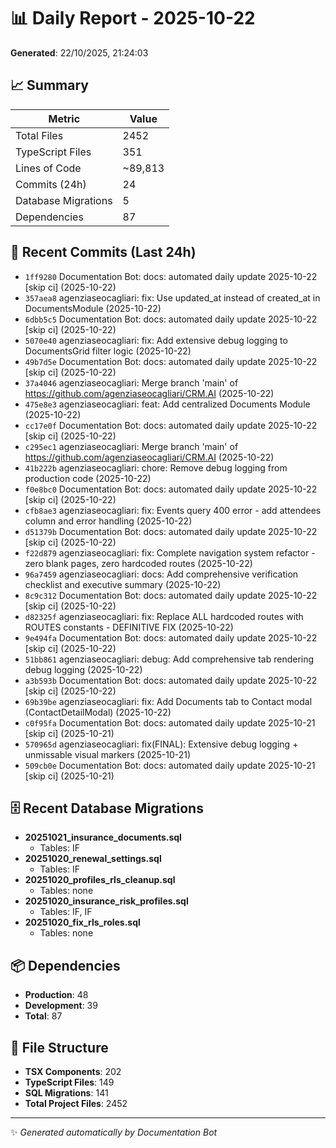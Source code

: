 # 📊 Daily Report - 2025-10-22

**Generated**: 22/10/2025, 21:24:03

## 📈 Summary

| Metric | Value |
|--------|-------|
| Total Files | 2452 |
| TypeScript Files | 351 |
| Lines of Code | ~89,813 |
| Commits (24h) | 24 |
| Database Migrations | 5 |
| Dependencies | 87 |

## 📝 Recent Commits (Last 24h)

- `1ff9280` Documentation Bot: docs: automated daily update 2025-10-22 [skip ci] (2025-10-22)
- `357aea8` agenziaseocagliari: fix: Use updated_at instead of created_at in DocumentsModule (2025-10-22)
- `6dbb5c5` Documentation Bot: docs: automated daily update 2025-10-22 [skip ci] (2025-10-22)
- `5070e40` agenziaseocagliari: fix: Add extensive debug logging to DocumentsGrid filter logic (2025-10-22)
- `49b7d5e` Documentation Bot: docs: automated daily update 2025-10-22 [skip ci] (2025-10-22)
- `37a4046` agenziaseocagliari: Merge branch 'main' of https://github.com/agenziaseocagliari/CRM.AI (2025-10-22)
- `475e8e3` agenziaseocagliari: feat: Add centralized Documents Module (2025-10-22)
- `cc17e0f` Documentation Bot: docs: automated daily update 2025-10-22 [skip ci] (2025-10-22)
- `c295ec1` agenziaseocagliari: Merge branch 'main' of https://github.com/agenziaseocagliari/CRM.AI (2025-10-22)
- `41b222b` agenziaseocagliari: chore: Remove debug logging from production code (2025-10-22)
- `f0e8bc0` Documentation Bot: docs: automated daily update 2025-10-22 [skip ci] (2025-10-22)
- `cfb8ae3` agenziaseocagliari: fix: Events query 400 error - add attendees column and error handling (2025-10-22)
- `d51379b` Documentation Bot: docs: automated daily update 2025-10-22 [skip ci] (2025-10-22)
- `f22d879` agenziaseocagliari: fix: Complete navigation system refactor - zero blank pages, zero hardcoded routes (2025-10-22)
- `96a7459` agenziaseocagliari: docs: Add comprehensive verification checklist and executive summary (2025-10-22)
- `8c9c312` Documentation Bot: docs: automated daily update 2025-10-22 [skip ci] (2025-10-22)
- `d82325f` agenziaseocagliari: fix: Replace ALL hardcoded routes with ROUTES constants - DEFINITIVE FIX (2025-10-22)
- `9e494fa` Documentation Bot: docs: automated daily update 2025-10-22 [skip ci] (2025-10-22)
- `51bb861` agenziaseocagliari: debug: Add comprehensive tab rendering debug logging (2025-10-22)
- `a3b593b` Documentation Bot: docs: automated daily update 2025-10-22 [skip ci] (2025-10-22)
- `69b39be` agenziaseocagliari: fix: Add Documents tab to Contact modal (ContactDetailModal) (2025-10-22)
- `c0f95fa` Documentation Bot: docs: automated daily update 2025-10-21 [skip ci] (2025-10-21)
- `570965d` agenziaseocagliari: fix(FINAL): Extensive debug logging + unmissable visual markers (2025-10-21)
- `509cb0e` Documentation Bot: docs: automated daily update 2025-10-21 [skip ci] (2025-10-21)

## 🗄️ Recent Database Migrations

- **20251021_insurance_documents.sql**
  - Tables: IF
- **20251020_renewal_settings.sql**
  - Tables: IF
- **20251020_profiles_rls_cleanup.sql**
  - Tables: none
- **20251020_insurance_risk_profiles.sql**
  - Tables: IF, IF
- **20251020_fix_rls_roles.sql**
  - Tables: none

## 📦 Dependencies

- **Production**: 48
- **Development**: 39
- **Total**: 87

## 📁 File Structure

- **TSX Components**: 202
- **TypeScript Files**: 149
- **SQL Migrations**: 141
- **Total Project Files**: 2452

---
✨ *Generated automatically by Documentation Bot*
